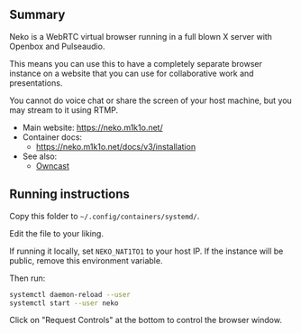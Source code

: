 ## Summary

Neko is a WebRTC virtual browser running in a full blown X server with Openbox and Pulseaudio.

This means you can use this to have a completely separate browser instance on a website that you can use for collaborative work and presentations.

You cannot do voice chat or share the screen of your host machine, but you may stream to it using RTMP.

* Main website: https://neko.m1k1o.net/
* Container docs:
  * https://neko.m1k1o.net/docs/v3/installation
* See also:
  * [Owncast](../owncast)

## Running instructions

Copy this folder to `~/.config/containers/systemd/`.

Edit the file to your liking.

If running it locally, set `NEKO_NAT1TO1` to your host IP.
If the instance will be public, remove this environment variable.

Then run:

```bash
systemctl daemon-reload --user
systemctl start --user neko
```

Click on "Request Controls" at the bottom to control the browser window.

